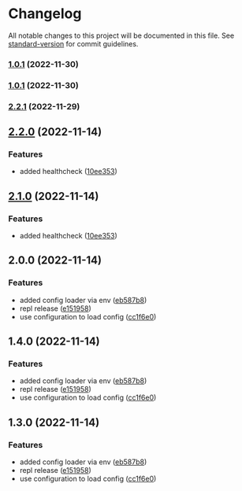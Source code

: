 # Changelog

All notable changes to this project will be documented in this file. See [standard-version](https://github.com/conventional-changelog/standard-version) for commit guidelines.

### [1.0.1](https://github.com/silenteer/raio/compare/raio/1.0.1...raio/1.0.1) (2022-11-30)

### [1.0.1](https://github.com/silenteer/raio/compare/raio/2.2.1...raio/1.0.1) (2022-11-30)

### [2.2.1](https://github.com/silenteer/raio/compare/raio/2.2.0...raio/2.2.1) (2022-11-29)

## [2.2.0](https://github.com/silenteer/raio/compare/raio/2.0.0...raio/2.2.0) (2022-11-14)


### Features

* added healthcheck ([10ee353](https://github.com/silenteer/raio/commit/10ee35388675cc4bcfef5ffff75967d96d6b4f6e))

## [2.1.0](https://github.com/silenteer/raio/compare/v1.3.0...v2.1.0) (2022-11-14)


### Features

* added healthcheck ([10ee353](https://github.com/silenteer/raio/commit/10ee35388675cc4bcfef5ffff75967d96d6b4f6e))

## 2.0.0 (2022-11-14)


### Features

* added config loader via env ([eb587b8](https://github.com/silenteer/raio/commit/eb587b84001770be513d654917bf9fa9e99390cb))
* repl release ([e151958](https://github.com/silenteer/raio/commit/e15195850c7d07d86883af4c295a78322da3d619))
* use configuration to load config ([cc1f6e0](https://github.com/silenteer/raio/commit/cc1f6e0d6981da463ef05076df6db1aeee600da4))

## 1.4.0 (2022-11-14)


### Features

* added config loader via env ([eb587b8](https://github.com/silenteer/raio/commit/eb587b84001770be513d654917bf9fa9e99390cb))
* repl release ([e151958](https://github.com/silenteer/raio/commit/e15195850c7d07d86883af4c295a78322da3d619))
* use configuration to load config ([cc1f6e0](https://github.com/silenteer/raio/commit/cc1f6e0d6981da463ef05076df6db1aeee600da4))

## 1.3.0 (2022-11-14)


### Features

* added config loader via env ([eb587b8](https://github.com/silenteer/raio/commit/eb587b84001770be513d654917bf9fa9e99390cb))
* repl release ([e151958](https://github.com/silenteer/raio/commit/e15195850c7d07d86883af4c295a78322da3d619))
* use configuration to load config ([cc1f6e0](https://github.com/silenteer/raio/commit/cc1f6e0d6981da463ef05076df6db1aeee600da4))
